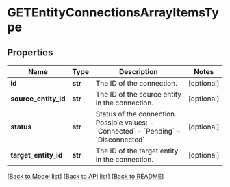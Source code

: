 # GETEntityConnectionsArrayItemsType

## Properties
Name | Type | Description | Notes
------------ | ------------- | ------------- | -------------
**id** | **str** | The ID of the connection.  | [optional] 
**source_entity_id** | **str** | The ID of the source entity in the connection.  | [optional] 
**status** | **str** | Status of the connection.   Possible values:  - &#x60;Connected&#x60;  - &#x60;Pending&#x60;  - &#x60;Disconnected&#x60;  | [optional] 
**target_entity_id** | **str** | The ID of the target entity in the connection.  | [optional] 

[[Back to Model list]](../README.md#documentation-for-models) [[Back to API list]](../README.md#documentation-for-api-endpoints) [[Back to README]](../README.md)

